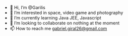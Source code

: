 - 👋 Hi, I’m @Garilis
- 👀 I’m interested in space, video game and photography
- 🌱 I’m currently learning Java JEE, Javascript
- 💞️ I’m looking to collaborate on nothing at the moment
- 📫 How to reach me gabriel.giral26@gmail.com

<!---
Garilis/Garilis is a ✨ special ✨ repository because its `README.md` (this file) appears on your GitHub profile.
You can click the Preview link to take a look at your changes.
--->
